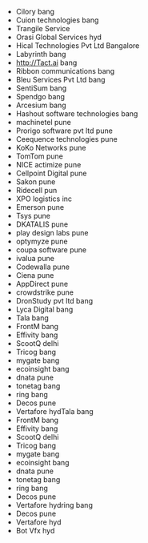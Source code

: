 - Cilory bang
- Cuion technologies bang
- Trangile Service
- Orasi Global Services hyd
- Hical Technologies Pvt Ltd Bangalore
- Labyrinth bang
- http://Tact.ai bang
- Ribbon communications bang
- Bleu Services Pvt Ltd bang
- SentiSum bang
- Spendgo bang
- Arcesium bang
- Hashout software technologies bang
- machinetel pune
- Prorigo software pvt ltd pune
- Ceequence technologies pune
- KoKo Networks pune
- TomTom pune
- NICE actimize pune
- Cellpoint Digital pune
- Sakon pune
- Ridecell pun
- XPO logistics inc
- Emerson pune
- Tsys pune
- DKATALIS pune
- play design labs pune
- optymyze pune
- coupa software pune
- ivalua pune
- Codewalla pune
- Ciena pune
- AppDirect pune
- crowdstrike pune
- DronStudy pvt ltd bang
- Lyca Digital bang
- Tala bang
- FrontM bang
- Effivity bang
- ScootQ delhi
- Tricog bang
- mygate bang
- ecoinsight bang
- dnata pune
- tonetag bang
- ring  bang
- Decos pune
- Vertafore hydTala bang
- FrontM bang
- Effivity bang
- ScootQ delhi
- Tricog bang
- mygate bang
- ecoinsight bang
- dnata pune
- tonetag bang
- ring  bang
- Decos pune
- Vertafore hydring  bang
- Decos pune
- Vertafore hyd
- Bot Vfx hyd
